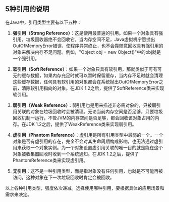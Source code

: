 ## 5种引用的说明

在Java中，引用类型主要有以下五种：

1. **强引用（Strong Reference）**：这是使用最普遍的引用。如果一个对象具有强引用，垃圾回收器绝不会回收它。当内存空间不足，Java虚拟机宁愿抛出OutOfMemoryError错误，使程序异常终止，也不会靠随意回收具有强引用的对象来解决内存不足问题。例如，"Object obj = new Object()"中的obj就是一个强引用。

2. **软引用（Soft Reference）**：如果一个对象只具有软引用，那就类似于可有可无的缓存数据，如果内存充足时就可以暂时保留缓存，当内存不足时就会清理这些缓存数据，任何具有软引用的对象都会在系统抛出OutOfMemoryError之前，清除软引用指向的对象。在JDK 1.2之后，提供了SoftReference类来实现软引用。

3. **弱引用（Weak Reference）**：弱引用也是用来描述非必需对象的，只被弱引用关联的对象在垃圾回收时会被清理。无论当前内存空间是否足够，只要垃圾回收机制一运行，不管JVM的内存空间是否足够，都会回收该对象占用的内存。在JDK 1.2之后，提供了WeakReference类来实现弱引用。

4. **虚引用（Phantom Reference）**：虚引用是所有引用类型中最弱的一个。一个对象是否有虚引用的存在，完全不会对其生命周期构成影响，也无法通过虚引用来获取一个对象实例。为一个对象设置虚引用关联的唯一目的就是能在这个对象被收集器回收时收到一个系统通知。在JDK 1.2之后，提供了PhantomReference类来实现虚引用。

5. **无引用**：这不是一种引用类型，而是指对象没有任何引用，也就是不可能再被访问，这种对象在下一次垃圾回收时肯定会被回收。

以上各种引用类型，强度依次递减。选择使用哪种引用，要根据具体的应用场景和需求来决定。
